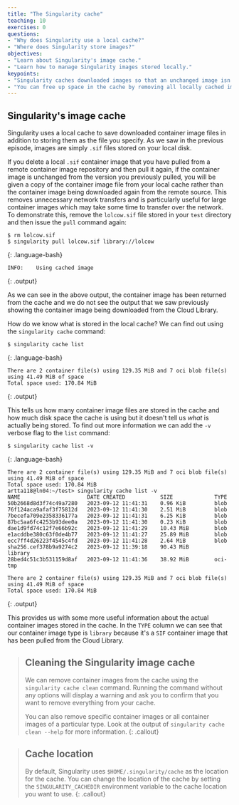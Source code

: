 ```yaml
---
title: "The Singularity cache"
teaching: 10
exercises: 0
questions:
- "Why does Singularity use a local cache?"
- "Where does Singularity store images?"
objectives:
- "Learn about Singularity's image cache."
- "Learn how to manage Singularity images stored locally."
keypoints:
- "Singularity caches downloaded images so that an unchanged image isn't downloaded again when it is requested using the `singularity pull` command."
- "You can free up space in the cache by removing all locally cached images or by specifying individual images to remove."
---
```


## Singularity's image cache

Singularity uses a local cache to save downloaded container image files in addition to storing them as the file you specify. As we saw in the previous episode, images are simply `.sif` files stored on your local disk. 

If you delete a local `.sif` container image that you have pulled from a remote container image repository and then pull it again, if the container image is unchanged from the version you previously pulled, you will be given a copy of the container image file from your local cache rather than the container image being downloaded again from the remote source. This removes unnecessary network transfers and is particularly useful for large container images which may take some time to transfer over the network. To demonstrate this, remove the `lolcow.sif` file stored in your `test` directory and then issue the `pull` command again:

~~~
$ rm lolcow.sif
$ singularity pull lolcow.sif library://lolcow
~~~
{: .language-bash}

~~~
INFO:    Using cached image
~~~
{: .output}

As we can see in the above output, the container image has been returned from the cache and we do not see the output that we saw previously showing the container image being downloaded from the Cloud Library.

How do we know what is stored in the local cache? We can find out using the `singularity cache` command:

~~~
$ singularity cache list
~~~
{: .language-bash}

~~~
There are 2 container file(s) using 129.35 MiB and 7 oci blob file(s) using 41.49 MiB of space
Total space used: 170.84 MiB
~~~
{: .output}

This tells us how many container image files are stored in the cache and how much disk space the cache is using but it doesn't tell us _what_ is actually being stored. To find out more information we can add the `-v` verbose flag to the `list` command:

~~~
$ singularity cache list -v
~~~
{: .language-bash}

~~~
There are 2 container file(s) using 129.35 MiB and 7 oci blob file(s) using 41.49 MiB of space
Total space used: 170.84 MiB
artta118@ln04:~/test> singularity cache list -v
NAME                     DATE CREATED           SIZE             TYPE
50b2668d8d3f74c49a7280   2023-09-12 11:41:31    0.96 KiB         blob
76f124aca9afaf3f75812d   2023-09-12 11:41:30    2.51 MiB         blob
7becefa709e2358336177a   2023-09-12 11:41:31    6.25 KiB         blob
87bc5aa6fc4253b93dee0a   2023-09-12 11:41:30    0.23 KiB         blob
dae1d9fd74c12f7e66b92c   2023-09-12 11:41:29    10.43 MiB        blob
e1acddbe380c63f0de4b77   2023-09-12 11:41:27    25.89 MiB        blob
ecc7ff4d26223f4545c4fd   2023-09-12 11:41:28    2.64 MiB         blob
sha256.cef378b9a9274c2   2023-09-12 11:39:18    90.43 MiB        library
28bed4c51c3b531159d8af   2023-09-12 11:41:36    38.92 MiB        oci-tmp

There are 2 container file(s) using 129.35 MiB and 7 oci blob file(s) using 41.49 MiB of space
Total space used: 170.84 MiB
~~~
{: .output}

This provides us with some more useful information about the actual container images stored in the cache. In the `TYPE` column we can see that our container image type is `library` because it's a `SIF` container image that has been pulled from the Cloud Library. 

> ## Cleaning the Singularity image cache
> We can remove container images from the cache using the `singularity cache clean` command. Running the command without any options will display a warning and ask you to confirm that you want to remove everything from your cache.
>
> You can also remove specific container images or all container images of a particular type. Look at the output of `singularity cache clean --help` for more information.
{: .callout}

> ## Cache location
> By default, Singularity uses `$HOME/.singularity/cache` as the location for the cache. You can change the location of the cache by setting the `SINGULARITY_CACHEDIR` environment variable to the cache location you want to use.
{: .callout}
